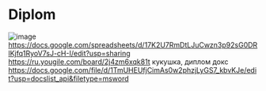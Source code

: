 # Diplom
![image](https://github.com/user-attachments/assets/fe2e8b3f-1caf-44b4-806b-45606046da4e)
https://docs.google.com/spreadsheets/d/17K2U7RmDtLJuCwzn3p92sG0DRlKjfq1RyoV7sJ-cH-I/edit?usp=sharing
https://ru.yougile.com/board/2j4zm6xqk81t
кукушка, диплом докс 
https://docs.google.com/file/d/1TmUHEUfjCimAs0w2phzjLyGS7_kbvKJe/edit?usp=docslist_api&filetype=msword

